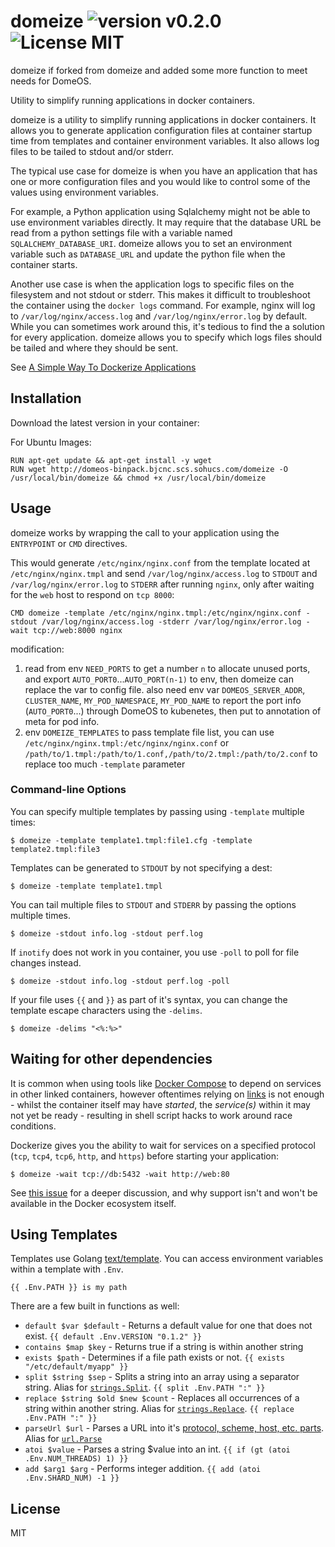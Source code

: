 domeize ![version v0.2.0](https://img.shields.io/badge/version-v0.2.0-brightgreen.svg) ![License MIT](https://img.shields.io/badge/license-MIT-blue.svg)
=============
domeize if forked from domeize and added some more function to meet needs for DomeOS.

Utility to simplify running applications in docker containers.

domeize is a utility to simplify running applications in docker containers.  It allows you
to generate application configuration files at container startup time from templates and
container environment variables.  It also allows log files to be tailed to stdout and/or
stderr.

The typical use case for domeize is when you have an application that has one or more
configuration files and you would like to control some of the values using environment variables.

For example, a Python application using Sqlalchemy might not be able to use environment variables directly.
It may require that the database URL be read from a python settings file with a variable named
`SQLALCHEMY_DATABASE_URI`.  domeize allows you to set an environment variable such as
`DATABASE_URL` and update the python file when the container starts.

Another use case is when the application logs to specific files on the filesystem and not stdout
or stderr. This makes it difficult to troubleshoot the container using the `docker logs` command.
For example, nginx will log to `/var/log/nginx/access.log` and
`/var/log/nginx/error.log` by default. While you can sometimes work around this, it's tedious to find
the a solution for every application. domeize allows you to specify which logs files should
be tailed and where they should be sent.

See [A Simple Way To Dockerize Applications](http://jasonwilder.com/blog/2014/10/13/a-simple-way-to-dockerize-applications/)

## Installation

Download the latest version in your container:

For Ubuntu Images:

```
RUN apt-get update && apt-get install -y wget
RUN wget http://domeos-binpack.bjcnc.scs.sohucs.com/domeize -O /usr/local/bin/domeize && chmod +x /usr/local/bin/domeize
```

## Usage

domeize works by wrapping the call to your application using the `ENTRYPOINT` or `CMD` directives.

This would generate `/etc/nginx/nginx.conf` from the template located at `/etc/nginx/nginx.tmpl` and
send `/var/log/nginx/access.log` to `STDOUT` and `/var/log/nginx/error.log` to `STDERR` after running
`nginx`, only after waiting for the `web` host to respond on `tcp 8000`:

```
CMD domeize -template /etc/nginx/nginx.tmpl:/etc/nginx/nginx.conf -stdout /var/log/nginx/access.log -stderr /var/log/nginx/error.log -wait tcp://web:8000 nginx
```

modification:
1. read from env `NEED_PORTS` to get a number `n` to allocate unused ports, and export `AUTO_PORT0`...`AUTO_PORT(n-1)` to env, then domeize can replace the var to config file. also need env var `DOMEOS_SERVER_ADDR`, `CLUSTER_NAME`, `MY_POD_NAMESPACE`, `MY_POD_NAME` to report the port info (`AUTO_PORT0`...) through DomeOS to kubenetes, then put to annotation of meta for pod info.
2. env `DOMEIZE_TEMPLATES` to pass template file list, you can use `/etc/nginx/nginx.tmpl:/etc/nginx/nginx.conf` or `/path/to/1.tmpl:/path/to/1.conf,/path/to/2.tmpl:/path/to/2.conf` to replace too much `-template` parameter

### Command-line Options

You can specify multiple templates by passing using `-template` multiple times:

```
$ domeize -template template1.tmpl:file1.cfg -template template2.tmpl:file3

```

Templates can be generated to `STDOUT` by not specifying a dest:

```
$ domeize -template template1.tmpl

```


You can tail multiple files to `STDOUT` and `STDERR` by passing the options multiple times.

```
$ domeize -stdout info.log -stdout perf.log

```

If `inotify` does not work in you container, you use `-poll` to poll for file changes instead.

```
$ domeize -stdout info.log -stdout perf.log -poll

```


If your file uses `{{` and `}}` as part of it's syntax, you can change the template escape characters using the `-delims`.

```
$ domeize -delims "<%:%>"
```

## Waiting for other dependencies

It is common when using tools like [Docker Compose](https://docs.docker.com/compose/) to depend on services in other linked containers, however oftentimes relying on [links](https://docs.docker.com/compose/compose-file/#links) is not enough - whilst the container itself may have _started_, the _service(s)_ within it may not yet be ready - resulting in shell script hacks to work around race conditions.

Dockerize gives you the ability to wait for services on a specified protocol (`tcp`, `tcp4`, `tcp6`, `http`, and `https`) before starting your application:

```
$ domeize -wait tcp://db:5432 -wait http://web:80
```

See [this issue](https://github.com/docker/compose/issues/374#issuecomment-126312313) for a deeper discussion, and why support isn't and won't be available in the Docker ecosystem itself.

## Using Templates

Templates use Golang [text/template](http://golang.org/pkg/text/template/). You can access environment
variables within a template with `.Env`.

```
{{ .Env.PATH }} is my path
```

There are a few built in functions as well:

  * `default $var $default` - Returns a default value for one that does not exist. `{{ default .Env.VERSION "0.1.2" }}`
  * `contains $map $key` - Returns true if a string is within another string
  * `exists $path` - Determines if a file path exists or not. `{{ exists "/etc/default/myapp" }}`
  * `split $string $sep` - Splits a string into an array using a separator string. Alias for [`strings.Split`][go.string.Split]. `{{ split .Env.PATH ":" }}`
  * `replace $string $old $new $count` - Replaces all occurrences of a string within another string. Alias for [`strings.Replace`][go.string.Replace]. `{{ replace .Env.PATH ":" }}`
  * `parseUrl $url` - Parses a URL into it's [protocol, scheme, host, etc. parts][go.url.URL]. Alias for [`url.Parse`][go.url.Parse]
  * `atoi $value` - Parses a string $value into an int. `{{ if (gt (atoi .Env.NUM_THREADS) 1) }}`
  * `add $arg1 $arg` - Performs integer addition. `{{ add (atoi .Env.SHARD_NUM) -1 }}`

## License

MIT


[go.string.Split]: https://golang.org/pkg/strings/#Split
[go.string.Replace]: https://golang.org/pkg/strings/#Replace
[go.url.Parse]: https://golang.org/pkg/net/url/#Parse
[go.url.URL]: https://golang.org/pkg/net/url/#URL


